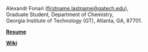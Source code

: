 Alexandr Fonari (firstname.lastname@gatech.edu),  
Graduate Student, Department of Chemistry,  
Georgia Institute of Technology (GT), Atlanta, GA, 87701.

[**Resume**](AFRepo/blob/master/Resume.md)

[**Wiki**](AFRepo/wiki/_pages)